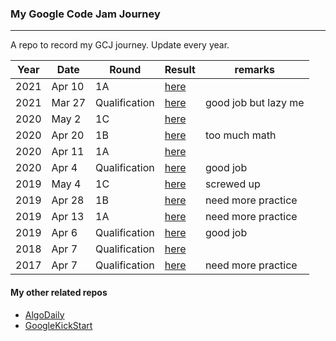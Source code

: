 ### My Google Code Jam Journey

---

A repo to record my GCJ journey. Update every year.

| Year | Date   | Round         | Result                                | remarks              |
| ---- | ------ | ------------- | ------------------------------------- | -------------------- |
| 2021 | Apr 10 | 1A            | [here](/2021/1a/result.md)            |                      |
| 2021 | Mar 27 | Qualification | [here](/2021/qualification/result.md) | good job but lazy me |
| 2020 | May 2  | 1C            | [here](/2020/1c/result.md)            |                      |
| 2020 | Apr 20 | 1B            | [here](/2020/1b/result.md)            | too much math        |
| 2020 | Apr 11 | 1A            | [here](/2020/1a/result.md)            |                      |
| 2020 | Apr 4  | Qualification | [here](/2020/qualification/result.md) | good job             |
| 2019 | May 4  | 1C            | [here](/2019/1c/result.md)            | screwed up           |
| 2019 | Apr 28 | 1B            | [here](/2019/1b/result.md)            | need more practice   |
| 2019 | Apr 13 | 1A            | [here](/2019/1a/result.md)            | need more practice   |
| 2019 | Apr 6  | Qualification | [here](/2019/qualification/result.md) | good job             |
| 2018 | Apr 7  | Qualification | [here](/2018/result.md)               |                      |
| 2017 | Apr 7  | Qualification | [here](/2017/result.md)               | need more practice   |

#### My other related repos

-   [AlgoDaily](https://github.com/calvinchankf/AlgoDaily)
-   [GoogleKickStart](https://github.com/calvinchankf/GoogleKickStart)
